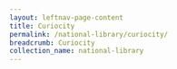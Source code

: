 ```yaml
---
layout: leftnav-page-content
title: Curiocity
permalink: /national-library/curiocity/
breadcrumb: Curiocity
collection_name: national-library
---
```

